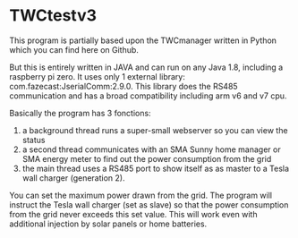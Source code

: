 # TWCtestv3

This program is partially based upon the TWCmanager written in Python which you can find here on Github.

But this is entirely written in JAVA and can run on any Java 1.8, including a raspberry pi zero.
It uses only 1 external library: com.fazecast:JserialComm:2.9.0. This library does the RS485 communication and has a broad compatibility including arm v6 and v7 cpu.

Basically the program has 3 fonctions:
1. a background thread runs a super-small webserver so you can view the status
2. a second thread communicates with an SMA Sunny home manager or SMA energy meter to find out the power consumption from the grid
3. the main thread uses a RS485 port to show itself as as master to a Tesla wall charger (generation 2).

You can set the maximum power drawn from the grid.
The program will instruct the Tesla wall charger (set as slave) so that the power consumption from the grid never exceeds this set value.
This will work even with additional injection by solar panels or home batteries.
